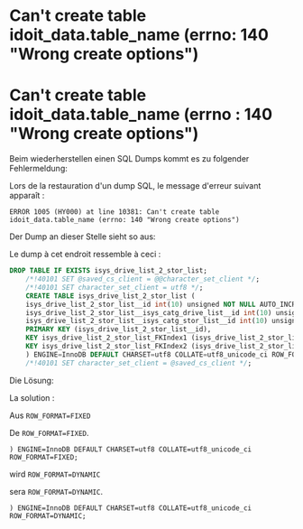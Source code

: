 <!-- TRANSLATED by md-translate -->
# Can't create table idoit_data.table_name (errno: 140 "Wrong create options")

# Can't create table idoit_data.table_name (errno : 140 "Wrong create options")

Beim wiederherstellen einen SQL Dumps kommt es zu folgender Fehlermeldung:

Lors de la restauration d'un dump SQL, le message d'erreur suivant apparaît :

```
ERROR 1005 (HY000) at line 10381: Can't create table idoit_data.table_name (errno: 140 "Wrong create options")
```

Der Dump an dieser Stelle sieht so aus:

Le dump à cet endroit ressemble à ceci :

```sql
DROP TABLE IF EXISTS isys_drive_list_2_stor_list;
    /*!40101 SET @saved_cs_client = @@character_set_client */;
    /*!40101 SET character_set_client = utf8 */;
    CREATE TABLE isys_drive_list_2_stor_list (
    isys_drive_list_2_stor_list__id int(10) unsigned NOT NULL AUTO_INCREMENT,
    isys_drive_list_2_stor_list__isys_catg_drive_list__id int(10) unsigned NOT NULL DEFAULT 0,
    isys_drive_list_2_stor_list__isys_catg_stor_list__id int(10) unsigned NOT NULL DEFAULT 0,
    PRIMARY KEY (isys_drive_list_2_stor_list__id),
    KEY isys_drive_list_2_stor_list_FKIndex1 (isys_drive_list_2_stor_list__isys_catg_drive_list__id),
    KEY isys_drive_list_2_stor_list_FKIndex2 (isys_drive_list_2_stor_list__isys_catg_stor_list__id)
    ) ENGINE=InnoDB DEFAULT CHARSET=utf8 COLLATE=utf8_unicode_ci ROW_FORMAT=FIXED;
    /*!40101 SET character_set_client = @saved_cs_client */;
```

Die Lösung:

La solution :

Aus `ROW_FORMAT=FIXED`

De `ROW_FORMAT=FIXED`.

```
) ENGINE=InnoDB DEFAULT CHARSET=utf8 COLLATE=utf8_unicode_ci ROW_FORMAT=FIXED;
```

wird `ROW_FORMAT=DYNAMIC`

sera `ROW_FORMAT=DYNAMIC`.

```
) ENGINE=InnoDB DEFAULT CHARSET=utf8 COLLATE=utf8_unicode_ci ROW_FORMAT=DYNAMIC;
```